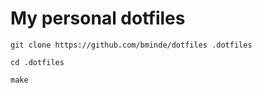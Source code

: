# My personal dotfiles

`git clone https://github.com/bminde/dotfiles .dotfiles`

`cd .dotfiles`

`make`
